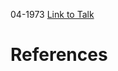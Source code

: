 

04-1973
[Link to Talk](https://www.churchofjesuschrist.org/study/general-conference/1973/04/friday-afternoon-session?lang=eng)



# References
